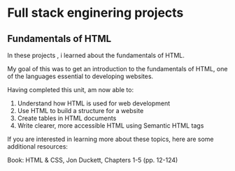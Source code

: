 <h1><b>Full stack enginering projects</b></h1>

<h2>Fundamentals of HTML</h2>

In these projects , i learned about the fundamentals of HTML.

My goal of this was to get an introduction to the fundamentals of HTML, one of the languages essential to developing websites.

Having completed this unit, am now able to:

<ol>
<li>Understand how HTML is used for web development</li>
<li>Use HTML to build a structure for a website</li>
<li>Create tables in HTML documents</li>
<li>Write clearer, more accessible HTML using Semantic HTML tags</li>
</ol>

If you are interested in learning more about these topics, here are some additional resources:

Book: HTML & CSS, Jon Duckett, Chapters 1-5 (pp. 12-124)
